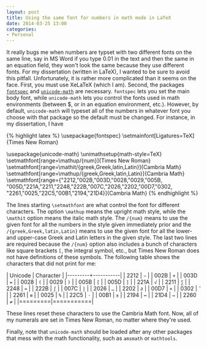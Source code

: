 ```yaml
---
layout: post
title: Using the same font for numbers in math mode in LaTeX
date: 2014-03-25 13:00
categories:
- Personal
---
```


It really bugs me when numbers are typset with two different fonts
on the same line, say in MS Word if you type 0.01 in the text and
then the same in an equation field, they won't look the same because
they use different fonts. For my dissertation (written in LaTeX), I
wanted to be sure to avoid this pitfall. Unfortunately, it is rather
more complicated than it seems on the face. First, you must use XeLaTeX
(which I am). Second, the packages [`fontspec`][1] and [`unicode-math`][2] are
necessary. `fontspec` lets you set the main body font, while `unicode-math`
lets you control the fonts used in math environments (between $, or in
an equation environment, etc.). However, by default, `unicode-math` will
typeset all of the numbers in whatever font you choose with that package
so the default must be changed. <!--more--> For instance, in  my dissertation, I have

{% highlight latex %}
\usepackage{fontspec}
\setmainfont[Ligatures=TeX]{Times New Roman}

\usepackage{unicode-math}
\unimathsetup{math-style=TeX}
\setmathfont[range=\mathup/{num}]{Times New Roman}
\setmathfont[range=\mathit/{greek,Greek,latin,Latin}]{Cambria Math}
\setmathfont[range=\mathup/{greek,Greek,latin,Latin}]{Cambria Math}
\setmathfont[range={"2212,"002B,"003D,"0028,"0029,"005B,
"005D,"221A,"2211,"2248,"222B,"007C,"2026,"2202,"00D7,"0302,
"2261,"0025,"22C5,"00B1,"2194,"21D4}]{Cambria Math}
{% endhighlight %}

The lines starting `\setmathfont` are what control the font for different
characters. The option `\mathup` means the upright math style, while the `\mathit`
option means the italic math style. The `/{num}` means to use the given
font for all the numbers in the style given immediately prior and the `/{greek,Greek,latin,Latin}`
means to use the given font for all the lower- and upper-case Greek and Latin
letters in the given style. The last two lines are required because the
`/{num}` option also includes a bunch of characters like square brackets 
`[`, the integral symbol, etc., but Times New Roman does not have definitions 
of these symbols. The following table shows the characters that did not
print for me:

| Unicode | Character |
|---------+-----------|
|  2212   |    `−`    |
|  002B   |    `+`    |
|  003D   |    `=`    |
|  0028   |    `(`    |
|  0029   |    `)`    |
|  005B   |    `[`    |
|  005D   |    `]`    |
|  221A   |    `√`    |
|  2211   |    `∑`    |
|  2248   |    `≈`    |
|  222B   |    `∫`    |
|  007C   |    `|`    |
|  2026   |    `…`    |
|  2202   |    `∂`    |
|  00D7   |    `×`    |
|  0302   |    `̂`    |
|  2261   |    `≡`    |
|  0025   |    `%`    |
|  22C5   |    `⋅`    |
|  00B1   |    `±`    |
|  2194   |    `↔`    |
|  21D4   |    `⇔`   |
|  2260   |    `≠`    |
|=========|===========|

These lines reset these characters to use the Cambria Math font. Now, all
of my numerals are set in Times New Roman, no matter where they're used.

Finally, note that `unicode-math` should be loaded after any other packages
that mess with the math functionality, such as `amsmath` or `mathtools`.

[1]: http://ctan.org/pkg/fontspec
[2]: http://ctan.org/pkg/unicode-math
